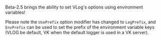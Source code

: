 Beta-2.5 brings the ability to set VLog's options using environment variables!

Please note the `UsePrefix` option modifier has changed to `LogPrefix`, and `EnvPrefix` can be used to set the prefix of the environment variable keys (VLOG be default, VK when the default logger is used in a VK server).